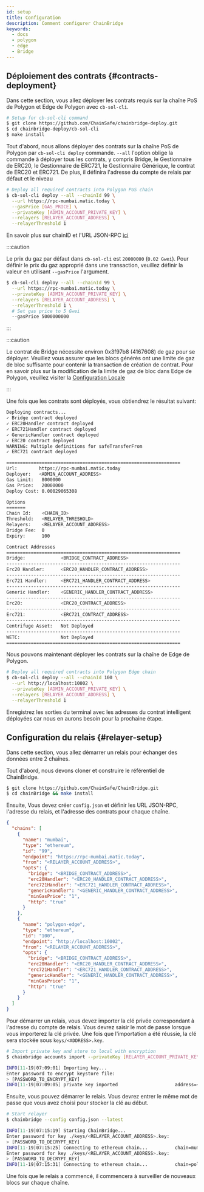 ```yaml
---
id: setup
title: Configuration
description: Comment configurer ChainBridge
keywords:
  - docs
  - polygon
  - edge
  - Bridge
---
```


## Déploiement des contrats {#contracts-deployment}

Dans cette section, vous allez déployer les contrats requis sur la chaîne PoS de Polygon et Edge de Polygon avec `cb-sol-cli`.

```bash
# Setup for cb-sol-cli command
$ git clone https://github.com/ChainSafe/chainbridge-deploy.git
$ cd chainbridge-deploy/cb-sol-cli
$ make install
```

Tout d'abord, nous allons déployer des contrats sur la chaîne PoS de Polygon par `cb-sol-cli deploy` commande. `--all` l'option oblige la commande à déployer tous les contrats, y compris Bridge, le Gestionnaire de ERC20, le Gestionnaire de ERC721, le Gestionnaire Générique, le contrat de ERC20 et ERC721. De plus, il définira l'adresse du compte de relais par défaut et le niveau

```bash
# Deploy all required contracts into Polygon PoS chain
$ cb-sol-cli deploy --all --chainId 99 \
  --url https://rpc-mumbai.matic.today \
  --gasPrice [GAS_PRICE] \
  --privateKey [ADMIN_ACCOUNT_PRIVATE_KEY] \
  --relayers [RELAYER_ACCOUNT_ADDRESS] \
  --relayerThreshold 1
```


En savoir plus sur chainID et l'URL JSON-RPC [ici](/docs/edge/additional-features/chainbridge/definitions)

:::caution

Le prix du gaz par défaut dans `cb-sol-cli` est `20000000` (`0.02 Gwei`). Pour définir le prix du gaz approprié dans une transaction, veuillez définir la valeur en utilisant `--gasPrice` l'argument.

```bash
$ cb-sol-cli deploy --all --chainId 99 \
  --url https://rpc-mumbai.matic.today \
  --privateKey [ADMIN_ACCOUNT_PRIVATE_KEY] \
  --relayers [RELAYER_ACCOUNT_ADDRESS] \
  --relayerThreshold 1 \
  # Set gas price to 5 Gwei
  --gasPrice 5000000000
```

:::

:::caution

Le contrat de Bridge nécessite environ 0x3f97b8 (4167608) de gaz pour se déployer. Veuillez vous assurer que les blocs générés ont une limite de gaz de bloc suffisante pour contenir la transaction de création de contrat. Pour en savoir plus sur la modification de la limite de gaz de bloc dans Edge de Polygon, veuillez visiter la [Configuration Locale](/docs/edge/get-started/set-up-ibft-locally)

:::

Une fois que les contrats sont déployés, vous obtiendrez le résultat suivant:

```bash
Deploying contracts...
✓ Bridge contract deployed
✓ ERC20Handler contract deployed
✓ ERC721Handler contract deployed
✓ GenericHandler contract deployed
✓ ERC20 contract deployed
WARNING: Multiple definitions for safeTransferFrom
✓ ERC721 contract deployed

================================================================
Url:        https://rpc-mumbai.matic.today
Deployer:   <ADMIN_ACCOUNT_ADDRESS>
Gas Limit:   8000000
Gas Price:   20000000
Deploy Cost: 0.00029065308

Options
=======
Chain Id:    <CHAIN_ID>
Threshold:   <RELAYER_THRESHOLD>
Relayers:    <RELAYER_ACCOUNT_ADDRESS>
Bridge Fee:  0
Expiry:      100

Contract Addresses
================================================================
Bridge:             <BRIDGE_CONTRACT_ADDRESS>
----------------------------------------------------------------
Erc20 Handler:      <ERC20_HANDLER_CONTRACT_ADDRESS>
----------------------------------------------------------------
Erc721 Handler:     <ERC721_HANDLER_CONTRACT_ADDRESS>
----------------------------------------------------------------
Generic Handler:    <GENERIC_HANDLER_CONTRACT_ADDRESS>
----------------------------------------------------------------
Erc20:              <ERC20_CONTRACT_ADDRESS>
----------------------------------------------------------------
Erc721:             <ERC721_CONTRACT_ADDRESS>
----------------------------------------------------------------
Centrifuge Asset:   Not Deployed
----------------------------------------------------------------
WETC:               Not Deployed
================================================================
```

Nous pouvons maintenant déployer les contrats sur la chaîne de Edge de Polygon.

```bash
# Deploy all required contracts into Polygon Edge chain
$ cb-sol-cli deploy --all --chainId 100 \
  --url http://localhost:10002 \
  --privateKey [ADMIN_ACCOUNT_PRIVATE_KEY] \
  --relayers [RELAYER_ACCOUNT_ADDRESS] \
  --relayerThreshold 1
```

Enregistrez les sorties du terminal avec les adresses du contrat intelligent déployées car nous en aurons besoin pour la prochaine étape.

## Configuration du relais {#relayer-setup}

Dans cette section, vous allez démarrer un relais pour échanger des données entre 2 chaînes.

Tout d'abord, nous devons cloner et construire le référentiel de ChainBridge.

```bash
$ git clone https://github.com/ChainSafe/ChainBridge.git
$ cd chainBridge && make install
```

Ensuite, Vous devez créer `config.json` et définir les URL JSON-RPC, l'adresse du relais, et l'adresse des contrats pour chaque chaîne.

```json
{
  "chains": [
    {
      "name": "mumbai",
      "type": "ethereum",
      "id": "99",
      "endpoint": "https://rpc-mumbai.matic.today",
      "from": "<RELAYER_ACCOUNT_ADDRESS>",
      "opts": {
        "bridge": "<BRIDGE_CONTRACT_ADDRESS>",
        "erc20Handler": "<ERC20_HANDLER_CONTRACT_ADDRESS>",
        "erc721Handler": "<ERC721_HANDLER_CONTRACT_ADDRESS>",
        "genericHandler": "<GENERIC_HANDLER_CONTRACT_ADDRESS>",
        "minGasPrice": "1",
        "http": "true"
      }
    },
    {
      "name": "polygon-edge",
      "type": "ethereum",
      "id": "100",
      "endpoint": "http://localhost:10002",
      "from": "<RELAYER_ACCOUNT_ADDRESS>",
      "opts": {
        "bridge": "<BRIDGE_CONTRACT_ADDRESS>",
        "erc20Handler": "<ERC20_HANDLER_CONTRACT_ADDRESS>",
        "erc721Handler": "<ERC721_HANDLER_CONTRACT_ADDRESS>",
        "genericHandler": "<GENERIC_HANDLER_CONTRACT_ADDRESS>",
        "minGasPrice": "1",
        "http": "true"
      }
    }
  ]
}
```

Pour démarrer un relais, vous devez importer la clé privée correspondant à l'adresse du compte de relais. Vous devrez saisir le mot de passe lorsque vous importerez la clé privée. Une fois que l'importation a été réussie, la clé sera stockée sous `keys/<ADDRESS>.key`.

```bash
# Import private key and store to local with encryption
$ chainbridge accounts import --privateKey [RELAYER_ACCOUNT_PRIVATE_KEY]

INFO[11-19|07:09:01] Importing key...
Enter password to encrypt keystore file:
> [PASSWORD_TO_ENCRYPT_KEY]
INFO[11-19|07:09:05] private key imported                     address=<RELAYER_ACCOUNT_ADDRESS> file=.../keys/<RELAYER_ACCOUNT_ADDRESS>.key
```

Ensuite, vous pouvez démarrer le relais. Vous devrez entrer le même mot de passe que vous avez choisi pour stocker la clé au début.

```bash
# Start relayer
$ chainbridge --config config.json --latest

INFO[11-19|07:15:19] Starting ChainBridge...
Enter password for key ./keys/<RELAYER_ACCOUNT_ADDRESS>.key:
> [PASSWORD_TO_DECRYPT_KEY]
INFO[11-19|07:15:25] Connecting to ethereum chain...          chain=mumbai url=<JSON_RPC_URL>
Enter password for key ./keys/<RELAYER_ACCOUNT_ADDRESS>.key:
> [PASSWORD_TO_DECRYPT_KEY]
INFO[11-19|07:15:31] Connecting to ethereum chain...          chain=polygon-edge url=<JSON_RPC_URL>
```

Une fois que le relais a commencé, il commencera à surveiller de nouveaux blocs sur chaque chaîne.

